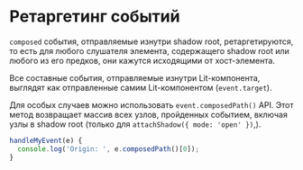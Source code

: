 # Ретаргетинг событий

`composed` события, отправляемые изнутри shadow root, ретаргетируются, то есть для любого слушателя элемента, содержащего shadow root или любого из его предков, они кажутся исходящими от хост-элемента.

Все составные события, отправляемые изнутри Lit-компонента, выглядят как отправленные самим Lit-компонентом (`event.target`).

Для особых случаев можно использовать `event.composedPath()` API. Этот метод возвращает массив всех узлов, пройденных событием, включая узлы в shadow root (только для `attachShadow({ mode: 'open' })`,).

```js
handleMyEvent(e) {
  console.log('Origin: ', e.composedPath()[0]);
}
```
